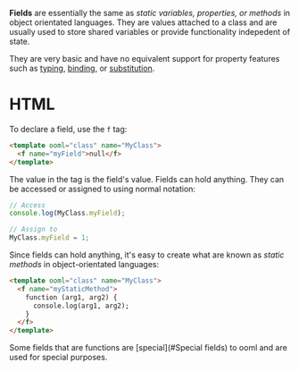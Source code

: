 **Fields** are essentially the same as *static variables, properties, or methods* in object orientated languages. They are values attached to a class and are usually used to store shared variables or provide functionality indepedent of state.

They are very basic and have no equivalent support for property features such as [typing](#Typing), [binding](#Binding), or [substitution](#Substitution).

<!-- begin tabbed sections -->

# HTML

To declare a field, use the `f` tag:

```html
<template ooml="class" name="MyClass">
  <f name="myField">null</f>
</template>
```

The value in the tag is the field's value. Fields can hold anything. They can be accessed or assigned to using normal notation:

```javascript
// Access
console.log(MyClass.myField);

// Assign to
MyClass.myField = 1;
```

Since fields can hold anything, it's easy to create what are known as *static methods* in object-orientated languages:

```html
<template ooml="class" name="MyClass">
  <f name="myStaticMethod">
    function (arg1, arg2) {
      console.log(arg1, arg2);
    }
  </f>
</template>
```

<!-- end tabbed sections -->

Some fields that are functions are [special](#Special fields) to ooml and are used for special purposes.
